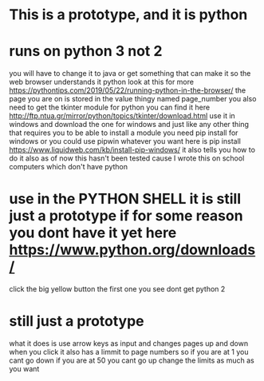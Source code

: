 # This is a prototype, and it is python
# runs on python 3 not 2
you will have to change it to java or get something
that can make it so the web browser understands it python
look at this for more https://pythontips.com/2019/05/22/running-python-in-the-browser/
the page you are on is stored in the value thingy named page_number you also need to get
the tkinter module for python you can find it here http://ftp.ntua.gr/mirror/python/topics/tkinter/download.html
use it in windows and download the one for windows and just like any other thing that requires you to be able to install
a module you need pip install for windows or you could use pipwin whatever you want here is pip install https://www.liquidweb.com/kb/install-pip-windows/ it also tells you how to do it also as of now this hasn't been tested cause
I wrote this on school computers which don't have python
# use in the PYTHON SHELL it is still just a prototype if for some reason you dont have it yet here https://www.python.org/downloads/
click the big yellow button the first one you see dont get python 2
# still just a prototype
what it does is use arrow keys as input and changes pages up and down when you click it also has a limmit to page numbers
so if you are at 1 you cant go down if you are at 50 you cant go up change the limits as much as you want



